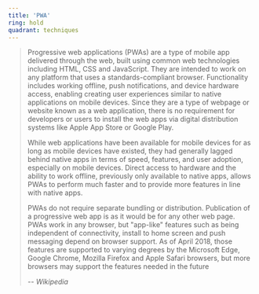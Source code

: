 ```yaml
---
title: 'PWA'
ring: hold
quadrant: techniques
---
```


> Progressive web applications (PWAs) are a type of mobile app delivered through
> the web, built using common web technologies including HTML, CSS and
> JavaScript. They are intended to work on any platform that uses a
> standards-compliant browser. Functionality includes working offline,
> push notifications, and device hardware access, enabling creating user
> experiences similar to native applications on mobile devices.
> Since they are a type of webpage or website known as a web application, there
> is no requirement for developers or users to install the web apps via digital
> distribution systems like Apple App Store or Google Play.
>
> While web applications have been available for mobile devices for as long as
> mobile devices have existed, they had generally lagged behind native apps in
> terms of speed, features, and user adoption, especially on mobile devices.
> Direct access to hardware and the ability to work offline, previously only
> available to native apps, allows PWAs to perform much faster and to provide
> more features in line with native apps.
>
> PWAs do not require separate bundling or distribution. Publication of a
> progressive web app is as it would be for any other web page. PWAs work in any
> browser, but "app-like" features such as being independent of connectivity,
> install to home screen and push messaging depend on browser support. As of
> April 2018, those features are supported to varying degrees by the
> Microsoft Edge, Google Chrome, Mozilla Firefox and Apple Safari browsers,
> but more browsers may support the features needed in the future
>
> -- <cite>Wikipedia</cite>
